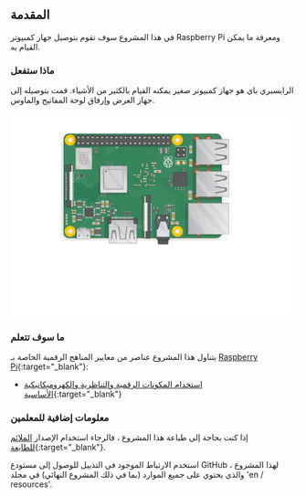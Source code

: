 ## المقدمة

في هذا المشروع سوف تقوم بتوصيل جهاز كمبيوتر Raspberry Pi ومعرفة ما يمكن القيام به.

### ماذا ستفعل

الرايسبري باي هو جهاز كمبيوتر صغير يمكنه القيام بالكثير من الأشياء. قمت بتوصيله إلى جهاز العرض وإرفاق لوحة المفاتيح والماوس.

![لقطة الشاشة](images/pi-plug-in.gif)

### ما سوف تتعلم

يتناول هذا المشروع عناصر من معايير المناهج الرقمية الخاصة بـ [Raspberry Pi](http://rpf.io/curriculum){:target="_blank"}:

+ [استخدام المكونات الرقمية والتناظرية والكهروميكانيكية الأساسية](https://curriculum.raspberrypi.org/physical-computing/creator/){:target="_blank"}

### معلومات إضافية للمعلمين

إذا كنت بحاجة إلى طباعة هذا المشروع ، فالرجاء استخدام الإصدار [الملائم للطابعة](https://projects.raspberrypi.org/en/projects/raspberry-pi-getting-started/print){:target="_blank"}.

استخدم الارتباط الموجود في التذييل للوصول إلى مستودع GitHub لهذا المشروع ، والذي يحتوي على جميع الموارد (بما في ذلك المشروع النهائي) في مجلد 'en / resources'.